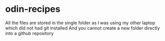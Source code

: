 # odin-recipes
All the files are stored in the single folder as
I was using my other laptop which did not had git installed
And you cannot create a new folder directly into a github repository 
